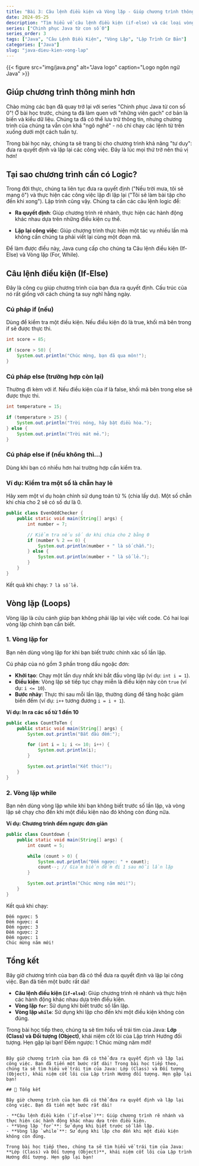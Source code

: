 ```yaml
---
title: "Bài 3: Câu lệnh điều kiện và Vòng lặp - Giúp chương trình thông minh hơn"
date: 2024-05-25
description: "Tìm hiểu về câu lệnh điều kiện (if-else) và các loại vòng lặp (for, while) trong Java để giúp chương trình của bạn có khả năng ra quyết định và lặp lại công việc."
series: ["Chinh phục Java từ con số 0"]
series_order: 3
tags: ["Java", "Câu Lệnh Điều Kiện", "Vòng Lặp", "Lập Trình Cơ Bản"]
categories: ["Java"]
slug: "java-dieu-kien-vong-lap"
---
```


{{< figure src="img/java.png" alt="Java logo" caption="Logo ngôn ngữ Java" >}}

## Giúp chương trình thông minh hơn

Chào mừng các bạn đã quay trở lại với series "Chinh phục Java từ con số 0"! Ở bài học trước, chúng ta đã làm quen với "những viên gạch" cơ bản là biến và kiểu dữ liệu. Chúng ta đã có thể lưu trữ thông tin, nhưng chương trình của chúng ta vẫn còn khá "ngô nghê" - nó chỉ chạy các lệnh từ trên xuống dưới một cách tuần tự.

Trong bài học này, chúng ta sẽ trang bị cho chương trình khả năng "tư duy": đưa ra quyết định và lặp lại các công việc. Đây là lúc mọi thứ trở nên thú vị hơn!

## Tại sao chương trình cần có Logic?

Trong đời thực, chúng ta liên tục đưa ra quyết định ("Nếu trời mưa, tôi sẽ mang ô") và thực hiện các công việc lặp đi lặp lại ("Tôi sẽ làm bài tập cho đến khi xong"). Lập trình cũng vậy. Chúng ta cần các câu lệnh logic để:

- **Ra quyết định**: Giúp chương trình rẽ nhánh, thực hiện các hành động khác nhau dựa trên những điều kiện cụ thể.

- **Lặp lại công việc**: Giúp chương trình thực hiện một tác vụ nhiều lần mà không cần chúng ta phải viết lại cùng một đoạn mã.

Để làm được điều này, Java cung cấp cho chúng ta Câu lệnh điều kiện (If-Else) và Vòng lặp (For, While).

## Câu lệnh điều kiện (If-Else)

Đây là công cụ giúp chương trình của bạn đưa ra quyết định. Cấu trúc của nó rất giống với cách chúng ta suy nghĩ hằng ngày.

### Cú pháp if (nếu)

Dùng để kiểm tra một điều kiện. Nếu điều kiện đó là true, khối mã bên trong if sẽ được thực thi.

```java
int score = 85;

if (score > 50) {
    System.out.println("Chúc mừng, bạn đã qua môn!");
}
```

### Cú pháp else (trường hợp còn lại)

Thường đi kèm với if. Nếu điều kiện của if là false, khối mã bên trong else sẽ được thực thi.

```java
int temperature = 15;

if (temperature > 25) {
    System.out.println("Trời nóng, hãy bật điều hòa.");
} else {
    System.out.println("Trời mát mẻ.");
}
```

### Cú pháp else if (nếu không thì...)

Dùng khi bạn có nhiều hơn hai trường hợp cần kiểm tra.

### Ví dụ: Kiểm tra một số là chẵn hay lẻ

Hãy xem một ví dụ hoàn chỉnh sử dụng toán tử % (chia lấy dư). Một số chẵn khi chia cho 2 sẽ có số dư là 0.

```java
public class EvenOddChecker {
    public static void main(String[] args) {
        int number = 7;

        // Kiểm tra nếu số dư khi chia cho 2 bằng 0
        if (number % 2 == 0) {
            System.out.println(number + " là số chẵn.");
        } else {
            System.out.println(number + " là số lẻ.");
        }
    }
}
```

Kết quả khi chạy: `7 là số lẻ.`

## Vòng lặp (Loops)

Vòng lặp là cứu cánh giúp bạn không phải lặp lại việc viết code. Có hai loại vòng lặp chính bạn cần biết.

### 1. Vòng lặp for

Bạn nên dùng vòng lặp for khi bạn biết trước chính xác số lần lặp.

Cú pháp của nó gồm 3 phần trong dấu ngoặc đơn:

- **Khởi tạo**: Chạy một lần duy nhất khi bắt đầu vòng lặp (ví dụ: `int i = 1`).
- **Điều kiện**: Vòng lặp sẽ tiếp tục chạy miễn là điều kiện này còn `true` (ví dụ: `i <= 10`).
- **Bước nhảy**: Thực thi sau mỗi lần lặp, thường dùng để tăng hoặc giảm biến đếm (ví dụ: `i++` tương đương `i = i + 1`).

**Ví dụ: In ra các số từ 1 đến 10**

```java
public class CountToTen {
    public static void main(String[] args) {
        System.out.println("Bắt đầu đếm:");

        for (int i = 1; i <= 10; i++) {
            System.out.println(i);
        }

        System.out.println("Kết thúc!");
    }
}
```

### 2. Vòng lặp while

Bạn nên dùng vòng lặp while khi bạn không biết trước số lần lặp, và vòng lặp sẽ chạy cho đến khi một điều kiện nào đó không còn đúng nữa.

**Ví dụ: Chương trình đếm ngược đơn giản**

```java
public class Countdown {
    public static void main(String[] args) {
        int count = 5;

        while (count > 0) {
            System.out.println("Đếm ngược: " + count);
            count--; // Giảm biến đếm đi 1 sau mỗi lần lặp
        }

        System.out.println("Chúc mừng năm mới!");
    }
}
```

Kết quả khi chạy:

```plaintext
Đếm ngược: 5
Đếm ngược: 4
Đếm ngược: 3
Đếm ngược: 2
Đếm ngược: 1
Chúc mừng năm mới!
```

## Tổng kết

Bây giờ chương trình của bạn đã có thể đưa ra quyết định và lặp lại công việc. Bạn đã tiến một bước rất dài!

- **Câu lệnh điều kiện (`if-else`)**: Giúp chương trình rẽ nhánh và thực hiện các hành động khác nhau dựa trên điều kiện.
- **Vòng lặp `for`**: Sử dụng khi biết trước số lần lặp.
- **Vòng lặp `while`**: Sử dụng khi lặp cho đến khi một điều kiện không còn đúng.

Trong bài học tiếp theo, chúng ta sẽ tìm hiểu về trái tim của Java: **Lớp (Class) và Đối tượng (Object)**, khái niệm cốt lõi của Lập trình Hướng đối tượng. Hẹn gặp lại bạn!
Đếm ngược: 1
Chúc mừng năm mới!

```

Bây giờ chương trình của bạn đã có thể đưa ra quyết định và lặp lại công việc. Bạn đã tiến một bước rất dài! Trong bài học tiếp theo, chúng ta sẽ tìm hiểu về trái tim của Java: Lớp (Class) và Đối tượng (Object), khái niệm cốt lõi của Lập trình Hướng đối tượng. Hẹn gặp lại bạn!

## 🎯 Tổng kết

Bây giờ chương trình của bạn đã có thể đưa ra quyết định và lặp lại công việc. Bạn đã tiến một bước rất dài!

- **Câu lệnh điều kiện (`if-else`)**: Giúp chương trình rẽ nhánh và thực hiện các hành động khác nhau dựa trên điều kiện.
- **Vòng lặp `for`**: Sử dụng khi biết trước số lần lặp.
- **Vòng lặp `while`**: Sử dụng khi lặp cho đến khi một điều kiện không còn đúng.

Trong bài học tiếp theo, chúng ta sẽ tìm hiểu về trái tim của Java: **Lớp (Class) và Đối tượng (Object)**, khái niệm cốt lõi của Lập trình Hướng đối tượng. Hẹn gặp lại bạn!
```
